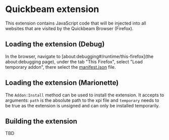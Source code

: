 # Quickbeam extension

This extension contains JavaScript code that will be injected into all websites
that are visited by the Quickbeam Browser (Firefox).

## Loading the extension (Debug)
In the browser, navigate to [about:debugging#/runtime/this-firefox](the about:debugging page), under the tab "This Firefox", select "Load temporary addon", there select the [manifest.json](manifest.json) file.

## Loading the extension (Marionette)
The `Addon:Install` method can be used to install the extension. It accepts to arguments: `path` is the absolute path to the xpi file and `temporary` needs to be true as the extension is unsigned and can only be installed temporarily.

## Building the extension
TBD
